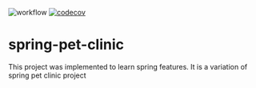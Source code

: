 ![workflow](https://github.com/josephjacobmorris/spring-pet-clinic/actions/workflows/build.yml/badge.svg)
[![codecov](https://codecov.io/github/josephjacobmorris/spring-pet-clinic/branch/main/graph/badge.svg?token=BN0W6IVOSO)](https://codecov.io/github/josephjacobmorris/spring-pet-clinic)
# spring-pet-clinic
This project was implemented to learn spring features. It is a variation of spring pet clinic project
